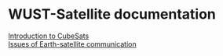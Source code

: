 # WUST-Satellite documentation

[Introduction to CubeSats](./cubesat-standard.md)  
[Issues of Earth-satellite communication](./earth-satellite-communication.md)  
